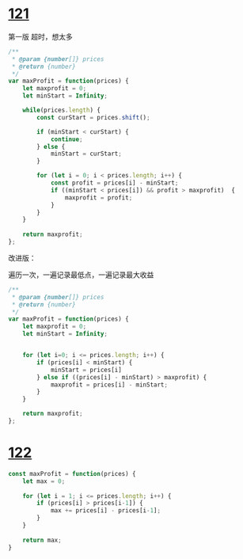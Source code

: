# [121](https://leetcode.cn/problems/best-time-to-buy-and-sell-stock/description/?envType=study-plan-v2&envId=top-interview-150)

第一版  超时，想太多

```js
/**
 * @param {number[]} prices
 * @return {number}
 */
var maxProfit = function(prices) {
    let maxprofit = 0;
    let minStart = Infinity;

    while(prices.length) {
        const curStart = prices.shift();

        if (minStart < curStart) {
            continue;
        } else {
            minStart = curStart;
        }

        for (let i = 0; i < prices.length; i++) {
            const profit = prices[i] - minStart;
            if ((minStart < prices[i]) && profit > maxprofit)  {
                maxprofit = profit;
            }
        }
    }
    
    return maxprofit;
};
```

改进版：

遍历一次，一遍记录最低点，一遍记录最大收益

```js
/**
 * @param {number[]} prices
 * @return {number}
 */
var maxProfit = function(prices) {
    let maxprofit = 0;
    let minStart = Infinity;


    for (let i=0; i <= prices.length; i++) {
        if (prices[i] < minStart) {
            minStart = prices[i]
        } else if ((prices[i] - minStart) > maxprofit) {
            maxprofit = prices[i] - minStart;
        }
    }

    return maxprofit;
};
```

# [122](https://leetcode.cn/problems/best-time-to-buy-and-sell-stock-ii/description/?envType=study-plan-v2&envId=top-interview-150)

```js
const maxProfit = function(prices) {
    let max = 0;
    
    for (let i = 1; i <= prices.length; i++) {
        if (prices[i] > prices[i-1]) {
            max += prices[i] - prices[i-1];
        }
    }
    
    return max;
}
```
